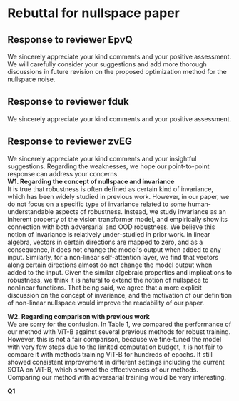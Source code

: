 # Rebuttal for nullspace paper
## Response to reviewer EpvQ
We sincerely appreciate your kind comments and your positive assessment. We will carefully consider your suggestions and
add more thorough discussions in future revision on the proposed optimization method for the nullspace noise.

## Response to reviewer fduk
We sincerely appreciate your kind comments and your positive assessment.

## Response to reviewer zvEG
We sincerely appreciate your kind comments and your insightful suggestions. Regarding the weaknesses, we hope our point-to-point response can address your concerns.\
**W1. Regarding the concept of nullspace and invariance** \
It is true that robustness is often defined as certain kind of invariance, which has been widely studied in previous work. 
However, in our paper, we do not focus on a specific type of invariance related to some human-understandable aspects of robustness. 
Instead, we study invariance as an inherent property of the vision transformer model, and empirically show its
connection with both adversarial and OOD robustness. We believe this notion of invariance is relatively under-studied in prior work.
In linear algebra, vectors in certain directions are mapped to zero, and
as a consequence, it does not change the model's output when added to any
input. Similarly, for a non-linear self-attention layer, we find that vectors along certain directions almost do not change the model output 
when added to the input. Given the similar algebraic properties and implications to robustness, we think it is natural to extend the notion of
nullspace to nonlinear functions. That being said, we agree that a more explicit 
discussion on the concept of invariance, and the motivation of our definition of non-linear nullspace would improve the readability of 
our paper.


**W2. Regarding comparison with previous work** \
We are sorry for the confusion. In Table 1, we compared the performance of our method with ViT-B against
several previous methods for robust training. However, this is not a fair comparison, because we fine-tuned the model with
very few steps due to the limited computation budget, it is not fair to compare it with
methods training ViT-B for hundreds of epochs. It still showed consistent improvement in different settings including
the current SOTA on ViT-B, which showed the effectiveness of our methods. Comparing our method with adversarial training would be very interesting. 

**Q1**

